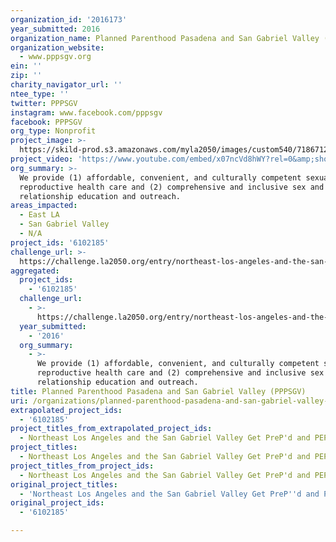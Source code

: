 ```yaml
---
organization_id: '2016173'
year_submitted: 2016
organization_name: Planned Parenthood Pasadena and San Gabriel Valley (PPPSGV)
organization_website:
  - www.pppsgv.org
ein: ''
zip: ''
charity_navigator_url: ''
ntee_type: ''
twitter: PPPSGV
instagram: www.facebook.com/pppsgv
facebook: PPPSGV
org_type: Nonprofit
project_image: >-
  https://skild-prod.s3.amazonaws.com/myla2050/images/custom540/7186712265741-team91.JPG
project_video: 'https://www.youtube.com/embed/x07ncVd8hWY?rel=0&amp;showinfo=0'
org_summary: >-
  We provide (1) affordable, convenient, and culturally competent sexual and
  reproductive health care and (2) comprehensive and inclusive sex and
  relationship education and outreach.
areas_impacted:
  - East LA
  - San Gabriel Valley
  - N/A
project_ids: '6102185'
challenge_url: >-
  https://challenge.la2050.org/entry/northeast-los-angeles-and-the-san-gabriel-valley-get-prepd-and-pepd!!
aggregated:
  project_ids:
    - '6102185'
  challenge_url:
    - >-
      https://challenge.la2050.org/entry/northeast-los-angeles-and-the-san-gabriel-valley-get-prepd-and-pepd!!
  year_submitted:
    - '2016'
  org_summary:
    - >-
      We provide (1) affordable, convenient, and culturally competent sexual and
      reproductive health care and (2) comprehensive and inclusive sex and
      relationship education and outreach.
title: Planned Parenthood Pasadena and San Gabriel Valley (PPPSGV)
uri: /organizations/planned-parenthood-pasadena-and-san-gabriel-valley-pppsgv/
extrapolated_project_ids:
  - '6102185'
project_titles_from_extrapolated_project_ids:
  - Northeast Los Angeles and the San Gabriel Valley Get PreP'd and PEP'd!!
project_titles:
  - Northeast Los Angeles and the San Gabriel Valley Get PreP'd and PEP'd!!
project_titles_from_project_ids:
  - Northeast Los Angeles and the San Gabriel Valley Get PreP'd and PEP'd!!
original_project_titles:
  - 'Northeast Los Angeles and the San Gabriel Valley Get PreP''d and PEP''d!! '
original_project_ids:
  - '6102185'

---
```


